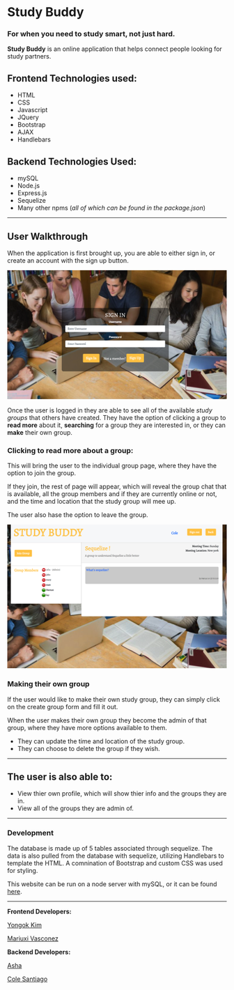 # Study Buddy
### For when you need to study smart, not just hard.

**Study Buddy** is an online application that helps connect people looking for study partners.

## Frontend Technologies used:

*  HTML
*  CSS
*  Javascript
*  JQuery
*  Bootstrap
*  AJAX
*  Handlebars

## Backend Technologies Used:

*  mySQL
*  Node.js
*  Express.js
*  Sequelize
*  Many other npms (*all of which can be found in the package.json*)

-----------------------------

## User Walkthrough

When the application is first brought up, you are able to either sign in, or create an account with the sign up button.

![login](https://raw.githubusercontent.com/ColeSantiago/Study_Buddy/master/public/assets/images/study-buddy-2.png)

Once the user is logged in they are able to see all of the available *study groups* that others have created. They have the option of clicking a group to **read more** about it, **searching** for a group they are interested in, or they can **make** their own group.

### Clicking to read more about a group:
This will bring the user to the individual group page, where they have the option to join the group. 

If they join, the rest of page will appear, which will reveal the group chat that is available, all the group members and if they are currently online or not, and the time and location that the study group will mee up.

The user also hase the option to leave the group.

![group](https://raw.githubusercontent.com/ColeSantiago/Study_Buddy/master/public/assets/images/study-buddy.png)

### Making their own group

If the user would like to make their own study group, they can simply click on the create group form and fill it out. 

When the user makes their own group they become the admin of that group, where they have more options available to them.
 
  *  They can update the time and location of the study group.
  *  They can choose to delete the group if they wish.

---------
## The user is also able to: 

* View thier own profile, which will show thier info and the groups they are in.
* View all of the groups they are admin of.

____________ 
### Development
The database is made up of 5 tables associated through sequelize. The data is also pulled from the database with sequelize, utilizing Handlebars to template the HTML. A comnination of Bootstrap and custom CSS was used for styling.

This website can be run on a node server with mySQL, or it can be found [here](https://study-buddy-rcb.herokuapp.com/).

------------

**Frontend Developers:**

[Yongok Kim](https://github.com/KayKim106)

[Mariuxi Vasconez](https://github.com/Mariuxiv08)

**Backend Developers:**

[Asha](https://github.com/ashagm)

[Cole Santiago](https://github.com/ColeSantiago)